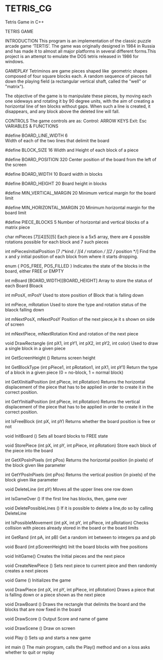 TETRIS_CG
=========

Tetris Game in C++

TETRIS GAME


INTRODUCTION
This program is an implementation of the classic puzzle arcade game ‘TERTIS’.
The game was originally designed in 1984 in Russia and has made it to almost all major platforms in several different forms.This project is an attempt to emulate the DOS tetris released in 1986 for windows.



GAMEPLAY
Tetriminos are game pieces shaped like  geometric shapes composed of four square blocks each. A random  sequence of pieces fall down the playing field (a rectangular vertical shaft, called the "well" or "matrix"). 

The objective of the game is to manipulate these pieces, by moving each one sideways and rotating it by 90 degree units, with the aim of creating a horizontal line of ten blocks without gaps. When such a line is created, it disappears, and any block above the deleted line will fall.


CONTROLS
The game controls are as:
Control:	ARROW KEYS
Exit:		Esc
VARIABLES & FUNCTIONS

#define BOARD_LINE_WIDTH 6			
Width of each of the two lines that delimit the board

#define BLOCK_SIZE 16
Width and Height of each block of a piece

#define  BOARD_POSITION 320
Center position of the board from the left of the screen

#define  BOARD_WIDTH 10
Board width in blocks 

#define  BOARD_HEIGHT 20
Board height in blocks

#define  MIN_VERTICAL_MARGIN 20
Minimum vertical margin for the board limit 		

#define  MIN_HORIZONTAL_MARGIN 20
Minimum horizontal margin for the board limit

#define  PIECE_BLOCKS 5	
Number of horizontal and vertical blocks of a matrix piece

char  mPieces [7][4][5][5]
Each piece is a 5x5 array, there are 4 possible rotations possible for each block and 7 such pieces

int  mPiecesInitialPosition [7 /*kind */ ][4 /* rotation */ ][2 /* position */]
Find the x and y initial position of each block from where it starts dropping. 

enum  { POS_FREE, POS_FILLED }
Indicates the state of the blocks in the board, either FREE or EMPTY


int   mBoard [BOARD_WIDTH][BOARD_HEIGHT]
Array to store the status of each Board Bloack
 
int  mPosX,  mPosY
Used to store position of Block that is falling down

int  mPiece,  mRotation
Used to store the type and rotation status of the blaock falling down

int  mNextPosX,  mNextPosY
Position of the next piece,ie it s shown on side of screen

int  mNextPiece, mNextRotation
Kind and rotation of the next piece

void   DrawRectangle  (int pX1, int pY1, int pX2, int pY2, int color)
Used to draw a single block in a given piece	
	
	
int  GetScreenHeight ()
Returns screen height


Int  GetBlockType  (int pPiece1, int pRotation1, int pX1, int pY1)
Return the type of a block in a given piece 
(0 = no-block, 1 = normal block) 


int  GetXInitialPosition  (int pPiece, int pRotation)
Returns the horizontal displacement of the piece that has to be applied in order to create it in the correct position.
	
	

int  GetYInitialPosition  (int pPiece, int pRotation)
Returns the vertical displacement of the piece that has to be applied in order to create it in the correct position.


int  IsFreeBlock (int pX, int pY)
Returns whether the board position is free or not


void  InitBoard ()
Sets all board blocks to FREE state


void  StorePiece  (int pX, int pY, int pPiece, int pRotation)
Store each block of the piece into the board



int  GetXPosInPixels (int pPos)
Returns the horizontal position (in pixels) of the block given like parameter
	

int  GetYPosInPixels (int pPos)
Returns the vertical position (in pixels) of the block given like parameter


void  DeleteLine  (int pY)
Moves all the upper lines one row down


int IsGameOver ()
If the first line has blocks, then, game over
	

void  DeletePossibleLines ()
If it is possible to delete a line,do so by calling DeleteLine



int  IsPossibleMovement  (int pX, int pY, int pPiece, int pRotation)
Checks collision with pieces already stored in the board or the board limits



int  GetRand  (int pA, int pB)
Get a random int between to integers pa and pb



void  Board (int pScreenHeight)
Init the board blocks with free positions



void  InitGame()
Creates the Initial pieces and the next piece




void  CreateNewPiece ()
Sets next piece to current piece and then randomly creates a next pieces


void  Game ()
Initializes the game

void  DrawPiece  (int pX, int pY, int pPiece, int pRotation)
Draws a piece that is falling down or a piece shown as the next piece


void  DrawBoard  ()
Draws the rectangle that delimits the board and the blocks that are now fixed in the board


void  DrawScore ()
Output Score and name of game

void  DrawScene  ()
Draw on screen


void  Play ()
Sets up and starts a new game


int  main ()
The main program, calls the Play() method and on a loss asks whether to quit or replay 
